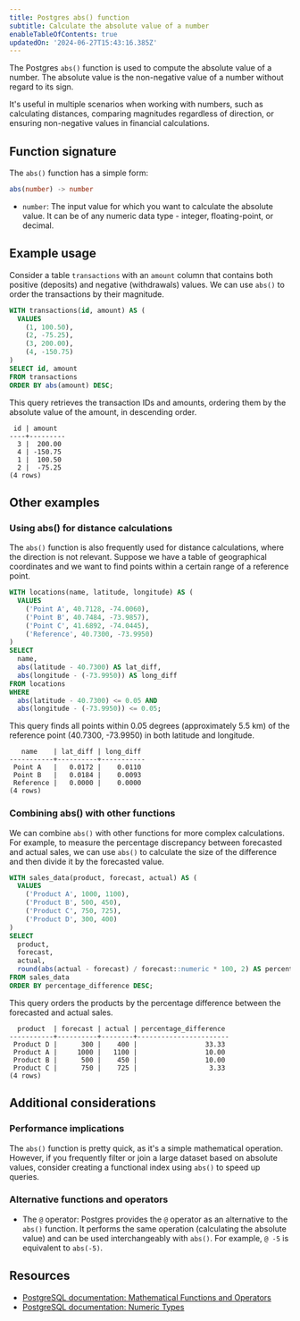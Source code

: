 ```yaml
---
title: Postgres abs() function
subtitle: Calculate the absolute value of a number
enableTableOfContents: true
updatedOn: '2024-06-27T15:43:16.385Z'
---
```


The Postgres `abs()` function is used to compute the absolute value of a number. The absolute value is the non-negative value of a number without regard to its sign.

It's useful in multiple scenarios when working with numbers, such as calculating distances, comparing magnitudes regardless of direction, or ensuring non-negative values in financial calculations.

<CTA />

## Function signature

The `abs()` function has a simple form:

```sql
abs(number) -> number
```

- `number`: The input value for which you want to calculate the absolute value. It can be of any numeric data type - integer, floating-point, or decimal.

## Example usage

Consider a table `transactions` with an `amount` column that contains both positive (deposits) and negative (withdrawals) values. We can use `abs()` to order the transactions by their magnitude.

```sql
WITH transactions(id, amount) AS (
  VALUES
    (1, 100.50),
    (2, -75.25),
    (3, 200.00),
    (4, -150.75)
)
SELECT id, amount
FROM transactions
ORDER BY abs(amount) DESC;
```

This query retrieves the transaction IDs and amounts, ordering them by the absolute value of the amount, in descending order.

```text
 id | amount
----+---------
  3 |  200.00
  4 | -150.75
  1 |  100.50
  2 |  -75.25
(4 rows)
```

## Other examples

### Using abs() for distance calculations

The `abs()` function is also frequently used for distance calculations, where the direction is not relevant. Suppose we have a table of geographical coordinates and we want to find points within a certain range of a reference point.

```sql
WITH locations(name, latitude, longitude) AS (
  VALUES
    ('Point A', 40.7128, -74.0060),
    ('Point B', 40.7484, -73.9857),
    ('Point C', 41.6892, -74.0445),
    ('Reference', 40.7300, -73.9950)
)
SELECT
  name,
  abs(latitude - 40.7300) AS lat_diff,
  abs(longitude - (-73.9950)) AS long_diff
FROM locations
WHERE
  abs(latitude - 40.7300) <= 0.05 AND
  abs(longitude - (-73.9950)) <= 0.05;
```

This query finds all points within 0.05 degrees (approximately 5.5 km) of the reference point (40.7300, -73.9950) in both latitude and longitude.

```
   name    | lat_diff | long_diff
-----------+----------+-----------
 Point A   |   0.0172 |    0.0110
 Point B   |   0.0184 |    0.0093
 Reference |   0.0000 |    0.0000
(4 rows)
```

### Combining abs() with other functions

We can combine `abs()` with other functions for more complex calculations. For example, to measure the percentage discrepancy between forecasted and actual sales, we can use `abs()` to calculate the size of the difference and then divide it by the forecasted value.

```sql
WITH sales_data(product, forecast, actual) AS (
  VALUES
    ('Product A', 1000, 1100),
    ('Product B', 500, 450),
    ('Product C', 750, 725),
    ('Product D', 300, 400)
)
SELECT
  product,
  forecast,
  actual,
  round(abs(actual - forecast) / forecast::numeric * 100, 2) AS percentage_difference
FROM sales_data
ORDER BY percentage_difference DESC;
```

This query orders the products by the percentage difference between the forecasted and actual sales.

```
  product  | forecast | actual | percentage_difference
-----------+----------+--------+-----------------------
 Product D |      300 |    400 |                 33.33
 Product A |     1000 |   1100 |                 10.00
 Product B |      500 |    450 |                 10.00
 Product C |      750 |    725 |                  3.33
(4 rows)
```

## Additional considerations

### Performance implications

The `abs()` function is pretty quick, as it's a simple mathematical operation. However, if you frequently filter or join a large dataset based on absolute values, consider creating a functional index using `abs()` to speed up queries.

### Alternative functions and operators

- The `@` operator: Postgres provides the `@` operator as an alternative to the `abs()` function. It performs the same operation (calculating the absolute value) and can be used interchangeably with `abs()`. For example, `@ -5` is equivalent to `abs(-5)`.

## Resources

- [PostgreSQL documentation: Mathematical Functions and Operators](https://www.postgresql.org/docs/current/functions-math.html)
- [PostgreSQL documentation: Numeric Types](https://www.postgresql.org/docs/current/datatype-numeric.html)
